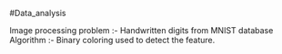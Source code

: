 #Data_analysis

Image processing problem :- Handwritten digits from MNIST database
Algorithm :- Binary coloring used to detect the feature. 

